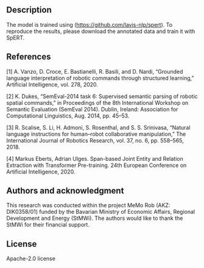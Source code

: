 ## Description

The model is trained using (https://github.com/lavis-nlp/spert).
To reproduce the results, please download the annotated data and train it with SpERT.


## References
<a id="1">[1]</a> 
A. Vanzo, D. Croce, E. Bastianelli, R. Basili, and D. Nardi,
“Grounded language interpretation of robotic commands through
structured learning,” Artificial Intelligence, vol. 278, 2020.

<a id="2">[2]</a> 
K. Dukes, “SemEval-2014 task 6: Supervised semantic parsing of
robotic spatial commands,” in Proceedings of the 8th International
Workshop on Semantic Evaluation (SemEval 2014). Dublin, Ireland: Association for Computational Linguistics, Aug. 2014, pp. 45–53.

<a id="3">[3]</a> 
R. Scalise, S. Li, H. Admoni, S. Rosenthal, and S. S. Srinivasa, “Natural
language instructions for human–robot collaborative manipulation,”
The International Journal of Robotics Research, vol. 37, no. 6, pp.
558–565, 2018.

<a id="4">[4]</a> 
Markus Eberts, Adrian Ulges. Span-based Joint Entity and Relation Extraction with Transformer Pre-training. 24th European Conference on Artificial Intelligence, 2020.
## Authors and acknowledgment
This research was conducted within the project MeMo
Rob (AKZ: DIK0358/01) funded by the Bavarian Ministry
of Economic Affairs, Regional Development and Energy
(StMWi). The authors would like to thank the StMWi for
their financial support.

## License
Apache-2.0 license


